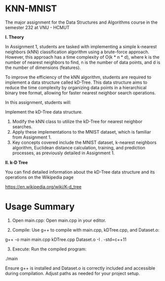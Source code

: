 # KNN-MNIST
The major assignment for the Data Structures and Algorithms course in the  semester 232 at VNU - HCMUT

__I. Theory__

In Assignment 1, students are tasked with implementing a simple k-nearest neighbors (kNN) classification algorithm using a brute-force approach. However, this approach has a time complexity of O(k * n * d), where k is the number of nearest neighbors to find, n is the number of data points, and d is the number of dimensions (features).

To improve the efficiency of the kNN algorithm, students are required to implement a data structure called kD-Tree. This data structure aims to reduce the time complexity by organizing data points in a hierarchical binary tree format, allowing for faster nearest neighbor search operations.

In this assignment, students will:

Implement the kD-Tree data structure.
1. Modify the kNN class to utilize the kD-Tree for nearest neighbor searches.
2. Apply these implementations to the MNIST dataset, which is familiar from Assignment 1.
3. Key concepts covered include the MNIST dataset, k-nearest neighbors algorithm, Euclidean distance calculation, training, and prediction processes, as previously detailed in Assignment 1.


__II. k-D Tree__

You can find detailed information about the kD-Tree data structure and its operations on the Wikipedia page

https://en.wikipedia.org/wiki/K-d_tree


# Usage Summary
1. Open main.cpp: Open main.cpp in your editor.

2. Compile: Use g++ to compile with main.cpp, kDTree.cpp, and Dataset.o:

g++ -o main main.cpp kDTree.cpp Dataset.o -I . -std=c++11

3. Execute: Run the compiled program:

./main

Ensure g++ is installed and Dataset.o is correctly included and accessible during compilation. Adjust paths as needed for your project setup.
